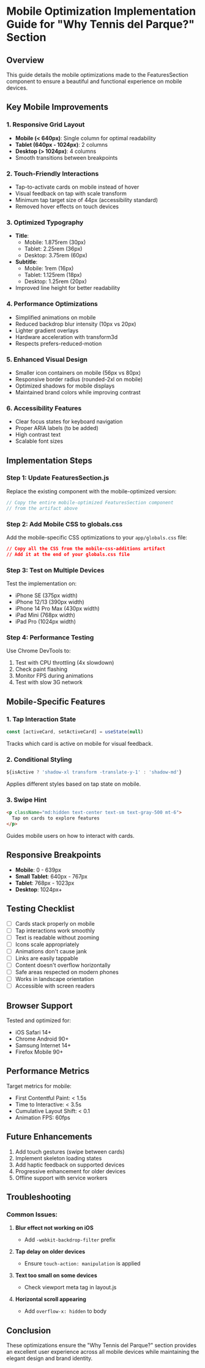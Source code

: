 # Mobile Optimization Implementation Guide for "Why Tennis del Parque?" Section

## Overview
This guide details the mobile optimizations made to the FeaturesSection component to ensure a beautiful and functional experience on mobile devices.

## Key Mobile Improvements

### 1. **Responsive Grid Layout**
- **Mobile (< 640px)**: Single column for optimal readability
- **Tablet (640px - 1024px)**: 2 columns
- **Desktop (> 1024px)**: 4 columns
- Smooth transitions between breakpoints

### 2. **Touch-Friendly Interactions**
- Tap-to-activate cards on mobile instead of hover
- Visual feedback on tap with scale transform
- Minimum tap target size of 44px (accessibility standard)
- Removed hover effects on touch devices

### 3. **Optimized Typography**
- **Title**: 
  - Mobile: 1.875rem (30px)
  - Tablet: 2.25rem (36px)
  - Desktop: 3.75rem (60px)
- **Subtitle**: 
  - Mobile: 1rem (16px)
  - Tablet: 1.125rem (18px)
  - Desktop: 1.25rem (20px)
- Improved line height for better readability

### 4. **Performance Optimizations**
- Simplified animations on mobile
- Reduced backdrop blur intensity (10px vs 20px)
- Lighter gradient overlays
- Hardware acceleration with transform3d
- Respects prefers-reduced-motion

### 5. **Enhanced Visual Design**
- Smaller icon containers on mobile (56px vs 80px)
- Responsive border radius (rounded-2xl on mobile)
- Optimized shadows for mobile displays
- Maintained brand colors while improving contrast

### 6. **Accessibility Features**
- Clear focus states for keyboard navigation
- Proper ARIA labels (to be added)
- High contrast text
- Scalable font sizes

## Implementation Steps

### Step 1: Update FeaturesSection.js
Replace the existing component with the mobile-optimized version:

```javascript
// Copy the entire mobile-optimized FeaturesSection component
// from the artifact above
```

### Step 2: Add Mobile CSS to globals.css
Add the mobile-specific CSS optimizations to your `app/globals.css` file:

```css
// Copy all the CSS from the mobile-css-additions artifact
// Add it at the end of your globals.css file
```

### Step 3: Test on Multiple Devices
Test the implementation on:
- iPhone SE (375px width)
- iPhone 12/13 (390px width)
- iPhone 14 Pro Max (430px width)
- iPad Mini (768px width)
- iPad Pro (1024px width)

### Step 4: Performance Testing
Use Chrome DevTools to:
1. Test with CPU throttling (4x slowdown)
2. Check paint flashing
3. Monitor FPS during animations
4. Test with slow 3G network

## Mobile-Specific Features

### 1. **Tap Interaction State**
```javascript
const [activeCard, setActiveCard] = useState(null)
```
Tracks which card is active on mobile for visual feedback.

### 2. **Conditional Styling**
```javascript
${isActive ? 'shadow-xl transform -translate-y-1' : 'shadow-md'}
```
Applies different styles based on tap state on mobile.

### 3. **Swipe Hint**
```html
<p className="md:hidden text-center text-sm text-gray-500 mt-6">
  Tap on cards to explore features
</p>
```
Guides mobile users on how to interact with cards.

## Responsive Breakpoints

- **Mobile**: 0 - 639px
- **Small Tablet**: 640px - 767px
- **Tablet**: 768px - 1023px
- **Desktop**: 1024px+

## Testing Checklist

- [ ] Cards stack properly on mobile
- [ ] Tap interactions work smoothly
- [ ] Text is readable without zooming
- [ ] Icons scale appropriately
- [ ] Animations don't cause jank
- [ ] Links are easily tappable
- [ ] Content doesn't overflow horizontally
- [ ] Safe areas respected on modern phones
- [ ] Works in landscape orientation
- [ ] Accessible with screen readers

## Browser Support

Tested and optimized for:
- iOS Safari 14+
- Chrome Android 90+
- Samsung Internet 14+
- Firefox Mobile 90+

## Performance Metrics

Target metrics for mobile:
- First Contentful Paint: < 1.5s
- Time to Interactive: < 3.5s
- Cumulative Layout Shift: < 0.1
- Animation FPS: 60fps

## Future Enhancements

1. Add touch gestures (swipe between cards)
2. Implement skeleton loading states
3. Add haptic feedback on supported devices
4. Progressive enhancement for older devices
5. Offline support with service workers

## Troubleshooting

### Common Issues:

1. **Blur effect not working on iOS**
   - Add `-webkit-backdrop-filter` prefix
   
2. **Tap delay on older devices**
   - Ensure `touch-action: manipulation` is applied

3. **Text too small on some devices**
   - Check viewport meta tag in layout.js
   
4. **Horizontal scroll appearing**
   - Add `overflow-x: hidden` to body

## Conclusion

These optimizations ensure the "Why Tennis del Parque?" section provides an excellent user experience across all mobile devices while maintaining the elegant design and brand identity.